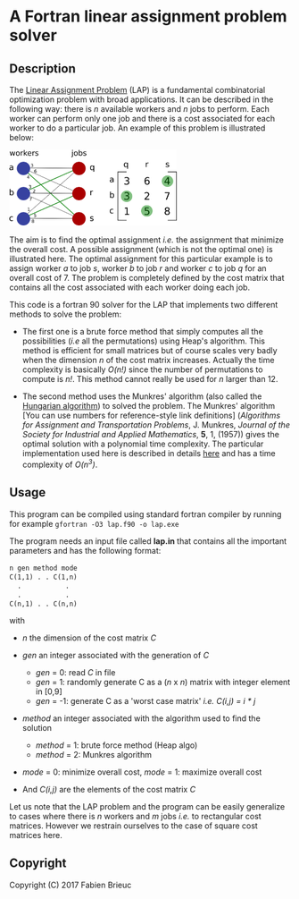 # A Fortran linear assignment problem solver

## Description

The [Linear Assignment Problem](https://en.wikipedia.org/wiki/Assignment_problem) (LAP) is a fundamental combinatorial optimization problem with broad applications. It can be described in the following way: there is *n* available workers  and *n* jobs to perform. Each worker can perform only one job and there is a cost associated for each worker to do a particular job. An example of this problem is illustrated below:

<img src="lap.png" width="300">

The aim is to find the optimal assignment *i.e.* the assignment that minimize the overall cost. A possible assignment (which is not the optimal one) is illustrated here. The optimal assignment for this particular example is to assign worker *a* to job *s*, worker *b* to job *r* and worker *c* to job *q* for an overall cost of 7. The problem is completely defined by the cost matrix that contains all the cost associated with each worker doing each job.

This code is a fortran 90 solver for the LAP that implements two different methods to solve the problem:

* The first one is a brute force method that simply computes all the possibilities (*i.e* all the permutations) using Heap's algorithm. This method is efficient for small matrices but of course scales very badly when the dimension *n* of the cost matrix increases. Actually the time complexity is basically *O(n!)* since the number of permutations to compute is *n!*. This method cannot really be used for *n* larger than 12.

* The second method uses the Munkres' algorithm (also called the [Hungarian algorithm](https://en.wikipedia.org/wiki/Hungarian_algorithm)) to solved the problem. The Munkres' algorithm [You can use numbers for reference-style link definitions]
 (*Algorithms for Assignment and Transportation Problems*, J. Munkres, *Journal of the Society for Industrial and Applied Mathematics*, **5**, 1, (1957)) gives the optimal solution with a polynomial time complexity. The particular implementation used here is described in details [here](http://csclab.murraystate.edu/%7Ebob.pilgrim/445/munkres.html) and has a time complexity of *O(n<sup>3</sup>)*.

## Usage

This program can be compiled using standard fortran compiler by running for example
`gfortran -O3 lap.f90 -o lap.exe`

The program needs an input file called **lap.in** that contains all the important
parameters and has the following format:

    n gen method mode
    C(1,1) . . C(1,n)
      .           .
      .           .
    C(n,1) . . C(n,n)

with

* *n* the dimension of the cost matrix *C*

* *gen* an integer associated with the generation of *C*
   * *gen* = 0: read *C* in file
   * *gen* = 1: randomly generate C as a (*n* x *n*) matrix with integer element in [0,9]
   * *gen* = -1: generate C as a 'worst case matrix' *i.e.* *C(i,j) = i * j*

* *method* an integer associated with the algorithm used to find the solution
   * *method* = 1: brute force method (Heap algo)
   * *method* = 2: Munkres algorithm

* *mode* = 0: minimize overall cost, *mode* = 1: maximize overall cost

* And *C(i,j)* are the elements of the cost matrix *C*

Let us note that the LAP problem and the program can be easily generalize to cases where there is *n* workers and *m* jobs *i.e.* to rectangular cost matrices. However we restrain ourselves to the case of square cost matrices here.

## Copyright

Copyright (C) 2017 Fabien Brieuc
